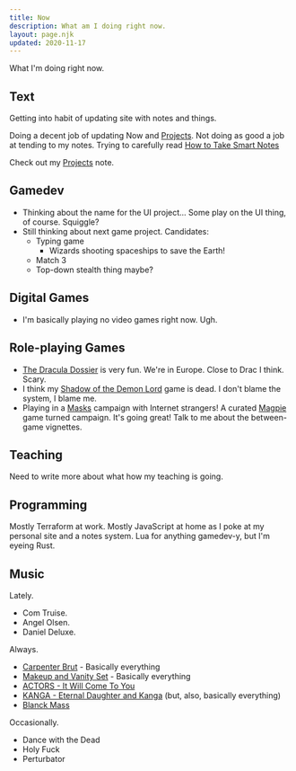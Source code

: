 ```yaml
---
title: Now
description: What am I doing right now.
layout: page.njk
updated: 2020-11-17
---
```


What I'm doing right now.

## Text

Getting into habit of updating site with notes and things.

Doing a decent job of updating Now and [Projects][]. Not doing as good a job at tending to my notes. Trying to carefully read [How to Take Smart Notes][smartnotes]

Check out my [Projects][] note.

## Gamedev

* Thinking about the name for the UI project... Some play on the UI thing, of course. Squiggle?
* Still thinking about next game project. Candidates:
  - Typing game
    + Wizards shooting spaceships to save the Earth!
  - Match 3
  - Top-down stealth thing maybe?

## Digital Games

* I'm basically playing no video games right now. Ugh.

## Role-playing Games

* [The Dracula Dossier][dracula] is very fun. We're in Europe. Close to Drac I think. Scary.
* I think my [Shadow of the Demon Lord][sotdl] game is dead. I don't blame the system, I blame me.
* Playing in a [Masks][] campaign with Internet strangers! A curated [Magpie][] game turned campaign. It's going great! Talk to me about the between-game vignettes.

## Teaching

Need to write more about what how my teaching is going.

## Programming

Mostly Terraform at work. Mostly JavaScript at home as I poke at my personal site and a notes system. Lua for anything gamedev-y, but I'm eyeing Rust.

## Music

Lately.

* Com Truise.
* Angel Olsen.
* Daniel Deluxe.

Always.

* [Carpenter Brut][carpenterbrut] - Basically everything
* [Makeup and Vanity Set][mavs] - Basically everything
* [ACTORS - It Will Come To You][actors]
* [KANGA - Eternal Daughter and Kanga][kanga] (but, also, basically everything)
* [Blanck Mass][BlanckMass]

Occasionally.

* Dance with the Dead
* Holy Fuck
* Perturbator



[projects]: https://notes.drhayes.io/notes/projects
[Squeak]: https://github.com/drhayes/squeak.lua/
[Carrion]: https://carrion.game/
[liads]: http://www.loversinadangerousspacetime.com/
[minecraft]: https://minecraft.net
[ShovelKnight]: https://yachtclubgames.com/shovel-knight/
[shovel-knight-by-david-l-craddock]: https://bossfightbooks.com/products/shovel-knight-by-david-l-craddock
[dracula]: https://site.pelgranepress.com/index.php/the-dracula-dossier/
[sotdl]: https://schwalbentertainment.com/shadow-of-the-demon-lord/
[Masks]: https://www.magpiegames.com/masks/
[magpie]: https://www.magpiegames.com/
[SistersOfMercy]: http://www.the-sisters-of-mercy.com/
[carpenterbrut]: http://www.carpenterbrut.com/
[mavs]: https://www.makeupandvanityset.com/
[actors]: https://www.actorstheband.com/
[kanga]: https://kanga.bandcamp.com/
[BlanckMass]: https://www.blanckmass.com/
[nba]: https://site.pelgranepress.com/index.php/nights-black-agents/
[botw]: https://www.zelda.com/breath-of-the-wild/
[urban]: https://www.magpiegames.com/urban-shadows/
[GenericPlatformer]: /games/generic-platformer
[smartnotes]: https://notes.drhayes.io/notes/bibliography/how-to-take-smart-notes/
